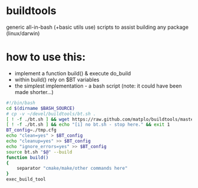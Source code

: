 # buildtools
generic all-in-bash (+basic utils use) scripts to assist building any package (linux/darwin)

# how to use this:
 - implement a function build() & execute do_build
 - within build() rely on $BT variables
 - the simplest implementation - a bash script (note: it could have been made shorter...)

```bash
#!/bin/bash
cd $(dirname $BASH_SOURCE)
# cp -v ~/devel/buildtools/bt.sh .
[ ! -f ./bt.sh ] && wget https://raw.github.com/matplo/buildtools/master/bt.sh
[ ! -f ./bt.sh ] && echo "[i] no bt.sh - stop here." && exit 1
BT_config=./tmp.cfg
echo "clean=yes" > $BT_config
echo "cleanup=yes" >> $BT_config
echo "ignore_errors=yes" >> $BT_config
source bt.sh "$@" --build
function build()
{
	separator "cmake/make/other commands here"
}
exec_build_tool
```

